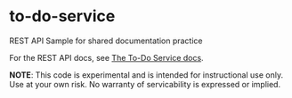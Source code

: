 # to-do-service

REST API Sample for shared documentation practice

For the REST API docs, see [The To-Do Service docs](https://uwc2-apidoc.github.io/to-do-service-sp25/).

**NOTE**: This code is experimental and is intended for instructional use only.
Use at your own risk. No warranty of servicability is expressed or implied.
